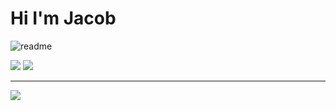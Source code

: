 # Hi I'm Jacob

![readme](https://github.com/user-attachments/assets/b38f4173-15e9-4083-8ae1-535a388bcd44)



![](https://github-readme-streak-stats.herokuapp.com/?user=playfulCloud&theme=dark&hide_border=false)
![](https://github-readme-stats.vercel.app/api/top-langs/?username=playfulCloud&theme=dark&hide_border=false&include_all_commits=true&count_private=true&layout=compact)

---
[![](https://visitcount.itsvg.in/api?id=playfulCloud&icon=0&color=12)](https://visitcount.itsvg.in)

